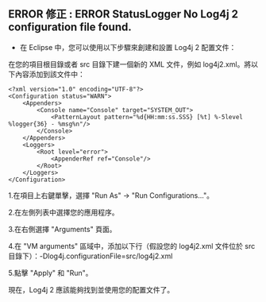 ## ERROR 修正 : ERROR StatusLogger No Log4j 2 configuration file found.
* 在 Eclipse 中，您可以使用以下步驟來創建和設置 Log4j 2 配置文件：

在您的項目根目錄或者 src 目錄下建一個新的 XML 文件，例如 log4j2.xml。將以下內容添加到該文件中：
```
<?xml version="1.0" encoding="UTF-8"?>
<Configuration status="WARN">
    <Appenders>
        <Console name="Console" target="SYSTEM_OUT">
            <PatternLayout pattern="%d{HH:mm:ss.SSS} [%t] %-5level %logger{36} - %msg%n"/>
        </Console>
    </Appenders>
    <Loggers>
        <Root level="error">
            <AppenderRef ref="Console"/>
        </Root>
    </Loggers>
</Configuration>
```

1.在項目上右鍵單擊，選擇 "Run As" -> "Run Configurations..."。

2.在左側列表中選擇您的應用程序。

3.在右側選擇 "Arguments" 頁面。

4.在 "VM arguments" 區域中，添加以下行（假設您的 log4j2.xml 文件位於 src 目錄下）：-Dlog4j.configurationFile=src/log4j2.xml

5.點擊 "Apply" 和 "Run"。

現在，Log4j 2 應該能夠找到並使用您的配置文件了。




